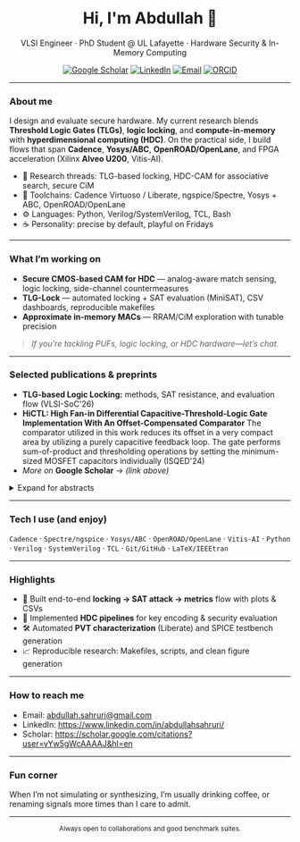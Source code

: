 <!-- Profile README for @abdullahsahruri -->
<!-- Tip: press "." on GitHub to open this in the web editor with Copilot enabled -->

<h1 align="center">Hi, I'm Abdullah 👋</h1>
<p align="center">
  VLSI Engineer · PhD Student @ UL Lafayette · Hardware Security & In-Memory Computing
</p>

<p align="center">
  <a href="https://scholar.google.com/citations?user=vYw5gWcAAAAJ&hl=en"><img alt="Google Scholar" src="https://img.shields.io/badge/Scholar-4285F4?logo=googlescholar&logoColor=white"></a>
  <a href="https://www.linkedin.com/in/abdullahsahruri/"><img alt="LinkedIn" src="https://img.shields.io/badge/LinkedIn-0A66C2?logo=linkedin&logoColor=white"></a>
  <a href="mailto:abdullah.sahruri@gmail.com"><img alt="Email" src="https://img.shields.io/badge/Email-abdullah.sahruri%40gmail.com-DA3B01"></a>
  <a href="https://orcid.org/0000-0002-1825-0097"><img alt="ORCID" src="https://img.shields.io/badge/ORCID-0000--0002--1825--0097-A6CE39?logo=orcid&logoColor=white"></a>
</p>

---

### About me
I design and evaluate secure hardware. My current research blends **Threshold Logic Gates (TLGs)**, **logic locking**, and **compute-in-memory** with **hyperdimensional computing (HDC)**. On the practical side, I build flows that span **Cadence**, **Yosys/ABC**, **OpenROAD/OpenLane**, and FPGA acceleration (Xilinx **Alveo U200**, Vitis-AI).

- 🔬 Research threads: TLG-based locking, HDC-CAM for associative search, secure CiM
- 🧪 Toolchains: Cadence Virtuoso / Liberate, ngspice/Spectre, Yosys + ABC, OpenROAD/OpenLane
- ⚙️ Languages: Python, Verilog/SystemVerilog, TCL, Bash
- ☕ Personality: precise by default, playful on Fridays

---

### What I’m working on
- **Secure CMOS-based CAM for HDC** — analog-aware match sensing, logic locking, side-channel countermeasures  
- **TLG-Lock** — automated locking + SAT evaluation (MiniSAT), CSV dashboards, reproducible makefiles  
- **Approximate in-memory MACs** — RRAM/CiM exploration with tunable precision

> _If you’re tackling PUFs, logic locking, or HDC hardware—let’s chat._

---

### Selected publications & preprints
- **TLG-based Logic Locking:** methods, SAT resistance, and evaluation flow (VLSI-SoC'26)  
- **HiCTL: High Fan-in Differential Capacitive-Threshold-Logic Gate Implementation With An Offset-Compensated Comparator** The comparator utilized in this work reduces its offset in a very compact area by utilizing a purely capacitive feedback loop. The gate performs sum-of-product and thresholding operations by setting the minimum-sized MOSFET capacitors individually (ISQED'24)
- _More on_ **Google Scholar** → *(link above)*

<details>
<summary>Expand for abstracts</summary>

- **TLG-Lock** — We introduce a threshold-logic-centric locking primitive with a reproducible SAT evaluation harness (runtime, clauses, conflicts).
- **HiCTL: High Fan-in Differential Capacitive-Threshold-Logic Gate Implementation With An Offset-Compensated Comparator** — The comparator utilized in this work reduces its offset in a very compact area by utilizing a purely capacitive feedback loop. The gate performs sum-of-product and thresholding operations by setting the minimum-sized MOSFET capacitors individually.
</details>

---

### Tech I use (and enjoy)
`Cadence` · `Spectre/ngspice` · `Yosys/ABC` · `OpenROAD/OpenLane` · `Vitis-AI` · `Python` · `Verilog` · `SystemVerilog` · `TCL` · `Git/GitHub` · `LaTeX/IEEEtran`

---

### Highlights
- 🧩 Built end-to-end **locking → SAT attack → metrics** flow with plots & CSVs  
- 🧠 Implemented **HDC pipelines** for key encoding & security evaluation  
- 🛠️ Automated **PVT characterization** (Liberate) and SPICE testbench generation  
- 📈 Reproducible research: Makefiles, scripts, and clean figure generation

---

### How to reach me
- Email: abdullah.sahruri@gmail.com  
- LinkedIn: https://www.linkedin.com/in/abdullahsahruri/
- Scholar: https://scholar.google.com/citations?user=vYw5gWcAAAAJ&hl=en

---

### Fun corner
When I’m not simulating or synthesizing, I’m usually drinking coffee, or renaming signals more times than I care to admit.

---

<!-- Optional: GitHub stats (comment out if you prefer minimal) -->
<!--
<p align="center">
  <img src="https://github-readme-stats.vercel.app/api?username=abdullahsahruri&show_icons=true&hide_title=true" alt="GitHub stats">
</p>
-->

<!-- Footer note -->
<p align="center"><sub>Always open to collaborations and good benchmark suites.</sub></p>
